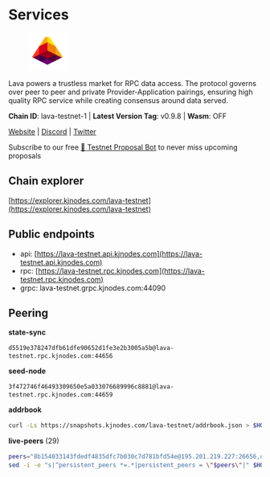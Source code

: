 # Services

<figure><img src="https://raw.githubusercontent.com/kj89/cosmos-images/main/logos/lava.png" alt=""><figcaption></figcaption></figure>

Lava powers a trustless market for RPC data access. The protocol  governs over peer to peer and private Provider-Application pairings,  ensuring high quality RPC service while creating consensus around data served.

**Chain ID**: lava-testnet-1 | **Latest Version Tag**: v0.9.8 | **Wasm**: OFF

[Website](https://lavanet.xyz) | [Discord](https://discord.com/invite/Tbk5NxTCdA) | [Twitter](https://twitter.com/lavanetxyz)



Subscribe to our free [🤖 Testnet Proposal Bot](https://t.me/kjnodes_testnet_proposal_bot) to never miss upcoming proposals


## Chain explorer
[https://explorer.kjnodes.com/lava-testnet](https://explorer.kjnodes.com/lava-testnet)

## Public endpoints

* api: [https://lava-testnet.api.kjnodes.com](https://lava-testnet.api.kjnodes.com)
* rpc: [https://lava-testnet.rpc.kjnodes.com](https://lava-testnet.rpc.kjnodes.com)
* grpc: lava-testnet.grpc.kjnodes.com:44090

## Peering

**state-sync**

```text
d5519e378247dfb61dfe90652d1fe3e2b3005a5b@lava-testnet.rpc.kjnodes.com:44656
```

**seed-node**

```text
3f472746f46493309650e5a033076689996c8881@lava-testnet.rpc.kjnodes.com:44659
```

**addrbook**
```bash
curl -Ls https://snapshots.kjnodes.com/lava-testnet/addrbook.json > $HOME/.lava/config/addrbook.json
```

**live-peers** (29)
```bash
peers="8b154033143fdedf4835dfc7b030c7d781bfd54e@195.201.219.227:26656,d5519e378247dfb61dfe90652d1fe3e2b3005a5b@65.109.68.190:44656,2c419186cd96b59fe8b3307c54c27d6805414aba@65.108.8.28:60756,7adc61737172235479b405f61477a02be635fb21@62.171.188.69:26656,ac589df63d0c325329009a1e8a60602a8fc2be9f@57.128.54.106:26656,92f8e4caaadb2f00c95e03068933f2045a93e910@65.109.65.163:21156,e1383b216c42acc842193c5ac7321ce6c0d73db0@78.47.37.142:26656,370ae92bd28701e0c1d8dc912ccf0d40fe0db3d5@157.90.245.166:26656,c32d101819cedf78ea986e6d832e2306fb6d0649@185.248.24.224:16656,e593c7a9ca61f5616119d6beb5bd8ef5dd28d62d@34.246.190.1:26656,5c2a752c9b1952dbed075c56c600c3a79b58c395@185.16.39.172:27066,9a151159039fd8abce61ddb21e5342605787792b@5.75.228.39:26656,3a445bfdbe2d0c8ee82461633aa3af31bc2b4dc0@3.252.219.158:26656,f68c57ca955420779773f9320a6b7710c2b29f73@188.191.36.222:26656,ed780f77754e8c4657b145144f0f95225d43bb03@65.108.224.156:27656,c0efea9152aed75fcf3022b8af45243818c59d6a@49.12.13.104:26656,a5637262d92b9c503d6abbb181d58a2314f67e1d@84.46.243.129:26656,4732ed188fbe7603f81d9f4c825397277bb72217@5.75.235.195:26656,3173b2d34ce415ee9a1bf08646d85688bf49e299@5.189.186.222:36656,5b337f7ba27e2fdd27918be18af93f8728034267@65.108.41.168:26656,d8e81881ced029758f9623179a3c1ecf72aece2e@195.74.86.49:26656,7aa9d96f0a3f162385b743ef92a2c6e03a4a1d84@65.108.48.77:20656,a2c7ca668cd602ea61f86e4f15094d9ae93c5868@44.193.222.140:26656,433be6210ad6350bebebad68ec50d3e0d90cb305@217.13.223.167:60856,653bb90f4e8a1db9dbbeadd7bd5ae7fd1e1bb7e6@65.108.101.4:23356,4bb3bb98ca32b5a0f82d445e60065601bb93a38c@86.111.48.163:26656,1829486da26d7b88fb2a921798bb70f9218fc052@14.191.217.125:26656,bfe21dd5af98aa42d213cd5bd943162a36b0505f@92.243.165.98:26656,24a2bb2d06343b0f74ed0a6dc1d409ce0d996451@188.40.98.169:27656"
sed -i -e "s|^persistent_peers *=.*|persistent_peers = \"$peers\"|" $HOME/.lava/config/config.toml
```
